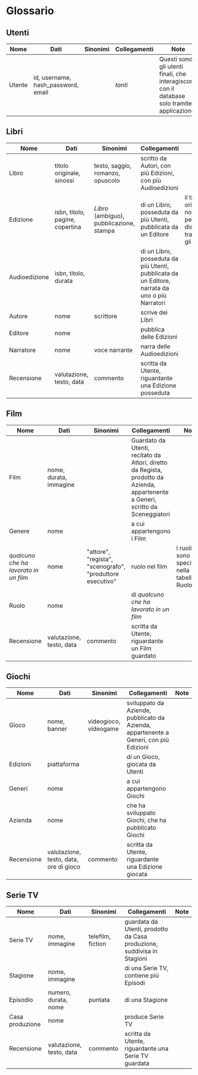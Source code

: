 # Glossario 

## Utenti

| Nome | Dati | Sinonimi | Collegamenti | Note |
|------|------|----------|--------------|------|
| Utente | id, username, hash_password, email | | _tanti_ | Questi sono gli utenti finali, che interagiscono con il database solo tramite applicazione. |

## Libri

| Nome | Dati | Sinonimi | Collegamenti | Note |
|------|------|----------|--------------|------|
| Libro | titolo originale, sinossi | testo, saggio, romanzo, opuscolo | scritto da Autori, con più Edizioni, con più Audioedizioni | |
| Edizione | isbn, titolo, pagine, copertina | _Libro_ (ambiguo), pubblicazione, stampa | di un Libro, posseduta da più Utenti, pubblicata da un Editore | il titolo originale non serve perchè distinguiamo tra i libri con gli ISBN |
| Audioedizione | isbn, titolo, durata | | di un Libro, posseduta da più Utenti, pubblicata da un Editore, narrata da uno o più Narratori | 
| Autore | nome | scrittore | scrive dei Libri | |
| Editore | nome | | pubblica delle Edizioni | |
| Narratore | nome | voce narrante | narra delle Audioedizioni | |
| Recensione | valutazione, testo, data | commento | scritta da Utente, riguardante una Edizione posseduta |

## Film

| Nome | Dati | Sinonimi | Collegamenti | Note |
|------|------|----------|--------------|------|
| Film | nome, durata, immagine | | Guardato da Utenti, recitato da Attori, diretto da Regista, prodotto da Azienda, appartenente a Generi, scritto da Sceneggiatori | |
| Genere | nome | | a cui appartengono i Film | |
| _qualcuno che ha lavorato in un film_ | nome | "attore", "regista", "scenografo", "produttore esecutivo" | ruolo nel film | I ruoli sono specificati nella tabella Ruolo |
| Ruolo | nome | | di _qualcuno che ha lavorato in un film_ | |
| Recensione | valutazione, testo, data | commento | scritta da Utente, riguardante un Film guardato |

## Giochi

| Nome | Dati | Sinonimi | Collegamenti | Note |
|------|------|----------|--------------|------|
| Gioco | nome, banner | videogioco, videogame | sviluppato da Aziende, pubblicato da Azienda, appartenente a Generi, con più Edizioni | |
| Edizioni | piattaforma | | di un Gioco, giocata da Utenti | | 
| Generi | nome | | a cui appartengono Giochi | |
| Azienda | nome | | che ha sviluppato Giochi, che ha pubblicato Giochi | |
| Recensione | valutazione, testo, data, ore di gioco | commento | scritta da Utente, riguardante una Edizione giocata |

## Serie TV

| Nome | Dati | Sinonimi | Collegamenti | Note |
|------|------|----------|--------------|------|
| Serie TV | nome, immagine | telefilm, fiction | guardata da Utenti, prodotto da Casa produzione, suddivisa in Stagioni | |
| Stagione | nome, immagine | | di una Serie TV, contiene più Episodi | |
| Episodio | numero, durata, nome | puntata | di una Stagione | | 
| Casa produzione | nome | | produce Serie TV | |
| Recensione | valutazione, testo, data | commento | scritta da Utente, riguardante una Serie TV guardata |
